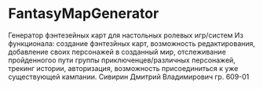 # FantasyMapGenerator
Генератор фэнтезейных карт для настольных ролевых игр/систем
Из функционала: создание фэнтезйных карт, возможность редактирования, добавление своих персонажей в созданный мир, отслеживание пройденногоо пути группы приключенцев/различных персонажей, трекинг истории, авторизация, возможность присоединиться к уже существующей кампании.
Сивирин Дмитрий Владимирович гр. 609-01